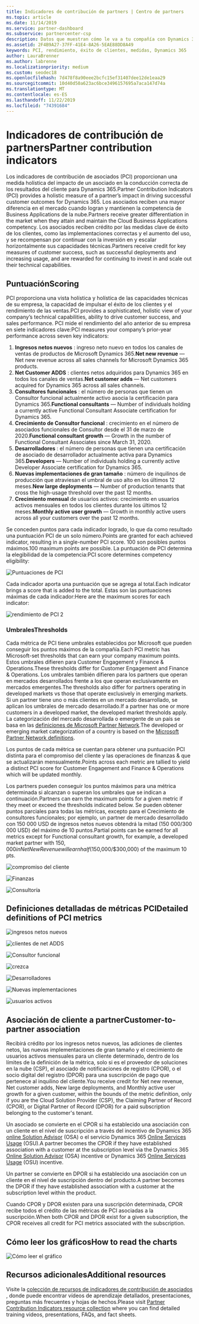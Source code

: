 ```yaml
---
title: Indicadores de contribución de partners | Centro de partners
ms.topic: article
ms.date: 11/14/2019
ms.service: partner-dashboard
ms.subservice: partnercenter-csp
description: Datos que muestran cómo le va a tu compañía con Dynamics 365 Customer Engagement o Dynamics 365 Finance and Operations
ms.assetid: 2F4B9A27-37FF-41E4-8A26-5EAE88DD8A49
keywords: PCI, rendimiento, éxito de clientes, medidas, Dynamics 365
author: LauraBrenner
ms.author: labrenne
ms.localizationpriority: medium
ms.custom: seodec18
ms.openlocfilehash: 7d478f8a90eee2bcfc15ef31407dee12de1eaa29
ms.sourcegitcommit: 10d40d50a623ac6bce3496157695a7aca147d74a
ms.translationtype: MT
ms.contentlocale: es-ES
ms.lasthandoff: 11/22/2019
ms.locfileid: "74391684"
---
```

# <a name="partner-contribution-indicators"></a><span data-ttu-id="8f5a6-104">Indicadores de contribución de partners</span><span class="sxs-lookup"><span data-stu-id="8f5a6-104">Partner contribution indicators</span></span>

<span data-ttu-id="8f5a6-105">Los indicadores de contribución de asociados (PCI) proporcionan una medida holística del impacto de un asociado en la conducción correcta de los resultados del cliente para Dynamics 365.</span><span class="sxs-lookup"><span data-stu-id="8f5a6-105">Partner Contribution Indicators (PCI) provides a holistic measure of a partner’s impact in driving successful customer outcomes for Dynamics 365.</span></span> <span data-ttu-id="8f5a6-106">Los asociados reciben una mayor diferencia en el mercado cuando logran y mantienen la competencia de Business Applications de la nube.</span><span class="sxs-lookup"><span data-stu-id="8f5a6-106">Partners receive greater differentiation in the market when they attain and maintain the Cloud Business Applications competency.</span></span>  <span data-ttu-id="8f5a6-107">Los asociados reciben crédito por las medidas clave de éxito de los clientes, como las implementaciones correctas y el aumento del uso, y se recompensan por continuar con la inversión en y escalar horizontalmente sus capacidades técnicas.</span><span class="sxs-lookup"><span data-stu-id="8f5a6-107">Partners receive credit for key measures of customer success, such as successful deployments and increasing usage, and are rewarded for continuing to invest in and scale out their technical capabilities.</span></span> 

## <a name="scoring"></a><span data-ttu-id="8f5a6-108">Puntuación</span><span class="sxs-lookup"><span data-stu-id="8f5a6-108">Scoring</span></span>

<span data-ttu-id="8f5a6-109">PCI proporciona una vista holística y holística de las capacidades técnicas de su empresa, la capacidad de impulsar el éxito de los clientes y el rendimiento de las ventas.</span><span class="sxs-lookup"><span data-stu-id="8f5a6-109">PCI provides a sophisticated, holistic view of your company’s technical capabilities, ability to drive customer success, and sales performance.</span></span> <span data-ttu-id="8f5a6-110">PCI mide el rendimiento del año anterior de su empresa en siete indicadores clave:</span><span class="sxs-lookup"><span data-stu-id="8f5a6-110">PCI measures your company’s prior-year performance across seven key indicators:</span></span>

1. <span data-ttu-id="8f5a6-111">**Ingresos netos nuevos** : ingreso neto nuevo en todos los canales de ventas de productos de Microsoft Dynamics 365.</span><span class="sxs-lookup"><span data-stu-id="8f5a6-111">**Net new revenue** — Net new revenue across all sales channels for Microsoft Dynamics 365 products.</span></span>
2. <span data-ttu-id="8f5a6-112">**Net Customer ADDS** : clientes netos adquiridos para Dynamics 365 en todos los canales de ventas.</span><span class="sxs-lookup"><span data-stu-id="8f5a6-112">**Net customer adds** — Net customers acquired for Dynamics 365 across all sales channels.</span></span>
3. <span data-ttu-id="8f5a6-113">**Consultores funcionales** : el número de personas que tienen un Consultor funcional actualmente activo asocia la certificación para Dynamics 365.</span><span class="sxs-lookup"><span data-stu-id="8f5a6-113">**Functional consultants** — Number of individuals holding a currently active Functional Consultant Associate certification for Dynamics 365.</span></span>
4. <span data-ttu-id="8f5a6-114">**Crecimiento de Consultor funcional** : crecimiento en el número de asociados funcionales de Consultor desde el 31 de marzo de 2020.</span><span class="sxs-lookup"><span data-stu-id="8f5a6-114">**Functional consultant growth** — Growth in the number of Functional Consultant Associates since March 31, 2020.</span></span>
5. <span data-ttu-id="8f5a6-115">**Desarrolladores** : el número de personas que tienen una certificación de asociado de desarrollador actualmente activa para Dynamics 365.</span><span class="sxs-lookup"><span data-stu-id="8f5a6-115">**Developers** — Number of individuals holding a currently active Developer Associate certification for Dynamics 365.</span></span>
6. <span data-ttu-id="8f5a6-116">**Nuevas implementaciones de gran tamaño** : número de inquilinos de producción que atraviesan el umbral de uso alto en los últimos 12 meses.</span><span class="sxs-lookup"><span data-stu-id="8f5a6-116">**New large deployments** — Number of production tenants that cross the high-usage threshold over the past 12 months.</span></span>
7. <span data-ttu-id="8f5a6-117">**Crecimiento mensual** de usuarios activos: crecimiento en usuarios activos mensuales en todos los clientes durante los últimos 12 meses.</span><span class="sxs-lookup"><span data-stu-id="8f5a6-117">**Monthly active user growth** — Growth in monthly active users across all your customers over the past 12 months.</span></span>

<span data-ttu-id="8f5a6-118">Se conceden puntos para cada indicador logrado, lo que da como resultado una puntuación PCI de un solo número.</span><span class="sxs-lookup"><span data-stu-id="8f5a6-118">Points are granted for each achieved indicator, resulting in a single-number PCI score.</span></span> <span data-ttu-id="8f5a6-119">100 son posibles puntos máximos.</span><span class="sxs-lookup"><span data-stu-id="8f5a6-119">100 maximum points are possible.</span></span> <span data-ttu-id="8f5a6-120">La puntuación de PCI determina la elegibilidad de la competencia:</span><span class="sxs-lookup"><span data-stu-id="8f5a6-120">PCI score determines competency eligibility:</span></span>

![Puntuaciones de PCI](images/pcinew1.png)

<span data-ttu-id="8f5a6-122">Cada indicador aporta una puntuación que se agrega al total.</span><span class="sxs-lookup"><span data-stu-id="8f5a6-122">Each indicator brings a score that is added to the total.</span></span> <span data-ttu-id="8f5a6-123">Estas son las puntuaciones máximas de cada indicador:</span><span class="sxs-lookup"><span data-stu-id="8f5a6-123">Here are the maximum scores for each indicator:</span></span>


![rendimiento de PCI 2](images/pci1.png)

### <a name="thresholds"></a><span data-ttu-id="8f5a6-125">Umbrales</span><span class="sxs-lookup"><span data-stu-id="8f5a6-125">Thresholds</span></span>

<span data-ttu-id="8f5a6-126">Cada métrica de PCI tiene umbrales establecidos por Microsoft que pueden conseguir los puntos máximos de la compañía.</span><span class="sxs-lookup"><span data-stu-id="8f5a6-126">Each PCI metric has Microsoft-set thresholds that can earn your company maximum points.</span></span> <span data-ttu-id="8f5a6-127">Estos umbrales difieren para Customer Engagement y Finance & Operations.</span><span class="sxs-lookup"><span data-stu-id="8f5a6-127">These thresholds differ for Customer Engagement and Finance & Operations.</span></span> <span data-ttu-id="8f5a6-128">Los umbrales también difieren para los partners que operan en mercados desarrollados frente a los que operan exclusivamente en mercados emergentes.</span><span class="sxs-lookup"><span data-stu-id="8f5a6-128">The thresholds also differ for partners operating in developed markets vs those that operate exclusively in emerging markets.</span></span> <span data-ttu-id="8f5a6-129">Si un partner tiene uno o más clientes en un mercado desarrollado, se aplican los umbrales de mercado desarrollado.</span><span class="sxs-lookup"><span data-stu-id="8f5a6-129">If a partner has one or more customers in a developed market, the developed market thresholds apply.</span></span> <span data-ttu-id="8f5a6-130">La categorización del mercado desarrollada o emergente de un país se basa en las [definiciones de Microsoft Partner Network](https://assets.microsoft.com/MPN-developed-and-emerging-countries-list.pdf).</span><span class="sxs-lookup"><span data-stu-id="8f5a6-130">The developed or emerging market categorization of a country is based on the [Microsoft Partner Network definitions](https://assets.microsoft.com/MPN-developed-and-emerging-countries-list.pdf).</span></span>

<span data-ttu-id="8f5a6-131">Los puntos de cada métrica se cuentan para obtener una puntuación PCI distinta para el compromiso del cliente y las operaciones de finanzas & que se actualizarán mensualmente.</span><span class="sxs-lookup"><span data-stu-id="8f5a6-131">Points across each metric are tallied to yield a distinct PCI score for Customer Engagement and Finance & Operations which will be updated monthly.</span></span>

<span data-ttu-id="8f5a6-132">Los partners pueden conseguir los puntos máximos para una métrica determinada si alcanzan o superan los umbrales que se indican a continuación.</span><span class="sxs-lookup"><span data-stu-id="8f5a6-132">Partners can earn the maximum points for a given metric if they meet or exceed the thresholds indicated below.</span></span> <span data-ttu-id="8f5a6-133">Se pueden obtener puntos parciales para todas las métricas, excepto para el Crecimiento de consultores funcionales; por ejemplo, un partner de mercado desarrollado con 150 000 USD de ingresos netos nuevos obtendrá la mitad (150 000/300 000 USD) del máximo de 10 puntos.</span><span class="sxs-lookup"><span data-stu-id="8f5a6-133">Partial points can be earned for all metrics except for Functional consultant growth, for example, a developed market partner with $150,000 in Net New Revenue will earn half ($150,000/$300,000) of the maximum 10 pts.</span></span>

![compromiso del cliente](images/pci/table_1.png)

![Finanzas](images/pci/TABLE_2.png)

![Consultoría](images/pci/table_3.png)

## <a name="detailed-definitions-of-pci-metrics"></a><span data-ttu-id="8f5a6-137">Definiciones detalladas de métricas PCI</span><span class="sxs-lookup"><span data-stu-id="8f5a6-137">Detailed definitions of PCI metrics</span></span>

![ingresos netos nuevos](images/net_new1.png)

![clientes de net ADDS](images/netcustomer.png)

![Consultor funcional](images/pci/functional_consultants.png)

![crezca](images/pci/functional_consultant_growth.png)

![Desarrolladores](images/pci/developers.png)

![Nuevas implementaciones](images/pci/new_large_deployments.png)

![usuarios activos](images/pci/monthly_active_user_growth.png)


## <a name="customer-to-partner-association"></a><span data-ttu-id="8f5a6-145">Asociación de cliente a partner</span><span class="sxs-lookup"><span data-stu-id="8f5a6-145">Customer-to-partner association</span></span>

<span data-ttu-id="8f5a6-146">Recibirá crédito por los ingresos netos nuevos, las adiciones de clientes netos, las nuevas implementaciones de gran tamaño y el crecimiento de usuarios activos mensuales para un cliente determinado, dentro de los límites de la definición de la métrica, solo si es el proveedor de soluciones en la nube (CSP), el asociado de notificaciones de registro (CPOR), o el socio digital del registro (DPOR) para una suscripción de pago que pertenece al inquilino del cliente.</span><span class="sxs-lookup"><span data-stu-id="8f5a6-146">You receive credit for Net new revenue, Net customer adds, New large deployments, and Monthly active user growth for a given customer, within the bounds of the metric definition, only if you are the Cloud Solution Provider (CSP), the Claiming Partner of Record (CPOR), or Digital Partner of Record (DPOR) for a paid subscription belonging to the customer's tenant.</span></span>

<span data-ttu-id="8f5a6-147">Un asociado se convierte en el CPOR si ha establecido una asociación con un cliente en el nivel de suscripción a través del incentivo de Dynamics 365 [online Solution Advisor](https://support.microsoft.com/en-us/help/4501560/online-services-advisor-osa-sell-incentives-faq) (OSA) o el servicio Dynamics 365 [Online Services Usage](https://support.microsoft.com/en-us/help/3082044/become-eligible-for-the-online-services-usage-incentive-program) (OSU).</span><span class="sxs-lookup"><span data-stu-id="8f5a6-147">A partner becomes the CPOR if they have established association with a customer at the subscription level via the Dynamics 365 [Online Solution Advisor](https://support.microsoft.com/en-us/help/4501560/online-services-advisor-osa-sell-incentives-faq) (OSA) incentive or Dynamics 365 [Online Services Usage](https://support.microsoft.com/en-us/help/3082044/become-eligible-for-the-online-services-usage-incentive-program) (OSU) incentive.</span></span>

<span data-ttu-id="8f5a6-148">Un partner se convierte en DPOR si ha establecido una asociación con un cliente en el nivel de suscripción dentro del producto.</span><span class="sxs-lookup"><span data-stu-id="8f5a6-148">A partner becomes the DPOR if they have established association with a customer at the subscription level within the product.</span></span>

<span data-ttu-id="8f5a6-149">Cuando CPOR y DPOR existen para una suscripción determinada, CPOR recibe todos el crédito de las métricas de PCI asociadas a la suscripción.</span><span class="sxs-lookup"><span data-stu-id="8f5a6-149">When both CPOR and DPOR exist for a given subscription, the CPOR receives all credit for PCI metrics associated with the subscription.</span></span>

## <a name="how-to-read-the-charts"></a><span data-ttu-id="8f5a6-150">Cómo leer los gráficos</span><span class="sxs-lookup"><span data-stu-id="8f5a6-150">How to read the charts</span></span>

![Cómo leer el gráfico](images/pci2.png)

## <a name="additional-resources"></a><span data-ttu-id="8f5a6-152">Recursos adicionales</span><span class="sxs-lookup"><span data-stu-id="8f5a6-152">Additional resources</span></span>

<span data-ttu-id="8f5a6-153">Visite la [colección de recursos de indicadores de contribución de asociados](https://partner.microsoft.com/asset/collection/pci-learn#/) , donde puede encontrar vídeos de aprendizaje detallados, presentaciones, preguntas más frecuentes y hojas de hechos.</span><span class="sxs-lookup"><span data-stu-id="8f5a6-153">Please visit [Partner Contribution Indicators resource collection](https://partner.microsoft.com/asset/collection/pci-learn#/) where you can find detailed training videos, presentations, FAQs, and fact sheets.</span></span> 




